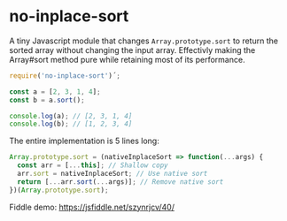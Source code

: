 # no-inplace-sort
A tiny Javascript module that changes `Array.prototype.sort` to return the sorted array without changing the input array.
Effectivly making the Array#sort method pure while retaining most of its performance.

```js
require('no-inplace-sort')´;

const a = [2, 3, 1, 4];
const b = a.sort();

console.log(a); // [2, 3, 1, 4]
console.log(b); // [1, 2, 3, 4]
```

The entire implementation is 5 lines long:
```js
Array.prototype.sort = (nativeInplaceSort => function(...args) {
  const arr = [...this]; // Shallow copy
  arr.sort = nativeInplaceSort; // Use native sort 
  return [...arr.sort(...args)]; // Remove native sort
})(Array.prototype.sort);
```

Fiddle demo: https://jsfiddle.net/szynrjcv/40/
